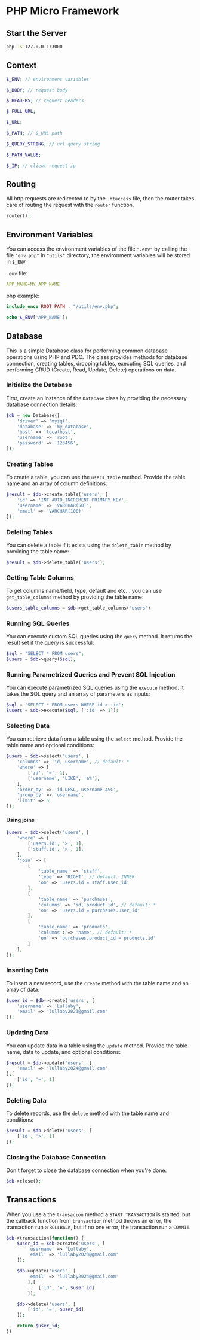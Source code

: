 # PHP Micro Framework

## Start the Server

```bash
php -S 127.0.0.1:3000
```

## Context

```php
$_ENV; // environment variables

$_BODY; // request body

$_HEADERS; // request headers

$_FULL_URL;

$_URL;

$_PATH; // $_URL path

$_QUERY_STRING; // url query string

$_PATH_VALUE;

$_IP; // client request ip
```

## Routing

All http requests are redirected to by the ```.htaccess``` file, then the router takes care of routing the request with the ```router``` function.

```php
router();
```

## Environment Variables

You can access the environment variables of the file ```".env"``` by calling the file ```"env.php"``` in ```"utils"``` directory, the environment variables will be stored in ```$_ENV```

```.env``` file:

```yml
APP_NAME=MY_APP_NAME
```

php example:

```php
include_once ROOT_PATH . "/utils/env.php";

echo $_ENV['APP_NAME'];
```

## Database

This is a simple Database class for performing common database operations using PHP and PDO. The class provides methods for database connection, creating tables, dropping tables, executing SQL queries, and performing CRUD (Create, Read, Update, Delete) operations on data.

### Initialize the Database

First, create an instance of the `Database` class by providing the necessary database connection details:

```php
$db = new Database([
    'driver' => 'mysql',
    'database' => 'my_database',
    'host' => 'localhost',
    'username' => 'root',
    'password' => '123456',
]);
```

### Creating Tables

To create a table, you can use the `users_table` method. Provide the table name and an array of column definitions:

```php
$result = $db->create_table('users', [
    'id' => 'INT AUTO_INCREMENT PRIMARY KEY',
    'username' => 'VARCHAR(50)',
    'email' => 'VARCHAR(100)'
]);
```

### Deleting Tables

You can delete a table if it exists using the `delete_table` method by providing the table name:

```php
$result = $db->delete_table('users');
```

### Getting Table Columns

To get columns name/field, type, default and etc... you can use `get_table_columns` method by providing the table name:

```php
$users_table_columns = $db->get_table_columns('users')
```

### Running SQL Queries

You can execute custom SQL queries using the `query` method. It returns the result set if the query is successful:

```php
$sql = "SELECT * FROM users";
$users = $db->query($sql);
```

### Running Parametrized Queries and Prevent SQL Injection

You can execute parametrized SQL queries using the `execute` method. It takes the SQL query and an array of parameters as inputs:

```php
$sql = 'SELECT * FROM users WHERE id > :id';
$users = $db->execute($sql, [':id' => 1]);
```

### Selecting Data

You can retrieve data from a table using the `select` method. Provide the table name and optional conditions:

```php
$users = $db->select('users', [
    'columns' => 'id, username', // default: *
    'where' => [
        ['id', '=', 1],
        ['username', 'LIKE', 'a%'],
    ],
    'order_by' => 'id DESC, username ASC',
    'group_by' => 'username',
    'limit' => 5
]);
```

#### Using joins

```php
$users = $db->select('users', [
    'where' => [
        ['users.id', '>', 1],
        ['staff.id', '>', 1],
    ],
    'join' => [
        [
            'table_name' => 'staff',
            'type' => 'RIGHT', // default: INNER
            'on' => 'users.id = staff.user_id'
        ],
        [
            'table_name' => 'purchases',
            'columns' => 'id, product_id', // default: *
            'on' => 'users.id = purchases.user_id'
        ],
        [
            'table_name' => 'products',
            'columns': => 'name', // default: *
            'on' => 'purchases.product_id = products.id'
        ]
    ],
]);
```

### Inserting Data

To insert a new record, use the `create` method with the table name and an array of data:

```php
$user_id = $db->create('users', [
    'username' => 'Lullaby',
    'email' => 'lullaby2023@gmail.com'
]);
```

### Updating Data

You can update data in a table using the `update` method. Provide the table name, data to update, and optional conditions:

```php
$result = $db->update('users', [
    'email' => 'lullaby2024@gmail.com'
],[
    ['id', '=', 1]
]);
```

### Deleting Data

To delete records, use the `delete` method with the table name and conditions:

```php
$result = $db->delete('users', [
    ['id', '>', 1]
]);
```

### Closing the Database Connection

Don't forget to close the database connection when you're done:

```php
$db->close();
```

## Transactions

When you use a the ```transacion``` method a ```START TRANSACTION``` is started, but the callback function from ```transaction``` method throws an error, the transaction run a ```ROLLBACK```, but if no one error, the transaction run a ```COMMIT```.

```php
$db->transaction(function() {
    $user_id = $db->create('users', [
        'username' => 'Lullaby',
        'email' => 'lullaby2023@gmail.com'
    ]);

    $db->update('users', [
        'email' => 'lullaby2024@gmail.com'
        ],[
            ['id', '=', $user_id]
        ]);

    $db->delete('users', [
        ['id', '=', $user_id]
    ]);

    return $user_id;
})

```